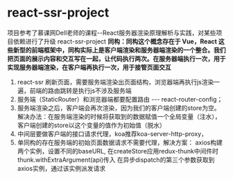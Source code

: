 # react-ssr-project
项目参考了慕课网Dell老师的课程--React服务器渲染原理解析与实践，对某些项目依赖进行了升级
react-ssr-project
**同构：同构这个概念存在于 Vue，React 这些新型的前端框架中，同构实际上是客户端渲染和服务器端渲染的一个整合。我们把页面的展示内容和交互写在一起，让代码执行两次。在服务器端执行一次，用于实现服务器端渲染，在客户端再执行一次，用于接管页面交互**
1. react-ssr 刷新页面，需要服务端渲染出页面结构，浏览器端再执行js渲染一遍，前端的路由跳转是执行js不涉及服务端
2. 服务端（StaticRouter）和浏览器端都要配置路由 --- react-router-config；
3. 服务端渲染之后，客户端会再次渲染，因为我们的客户端创建的store为空。解决办法：在服务端渲染的时候将获取到的数据赋值一个全局变量（注水），客户端创建的store以这个变量的值作为初始值（脱水）
4. 中间层要做客户端的接口请求代理，koa推荐koa-server-http-proxy，
5. 单同构的存在服务端的初始页面数据请求不需要代理，解决方案：
    axios构建两个实例，设置不同的baseURL, 在createStore应用redux-thunk中间件时 thunk.withExtraArgument(api)传入
    在异步dispatch的第三个参数获取到axios实例，通过该实例派发请求
